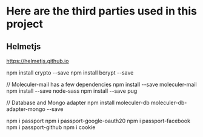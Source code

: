 # Here are the third parties used in this project

## Helmetjs
https://helmetjs.github.io

npm install crypto --save 
npm install bcrypt --save

// Moleculer-mail has a few dependencies
npm install --save moleculer-mail
npm install --save node-sass
npm install --save pug

// Database and Mongo adapter
npm install moleculer-db moleculer-db-adapter-mongo --save

npm i passport
npm i passport-google-oauth20
npm i passport-facebook
npm i passport-github
npm i cookie

